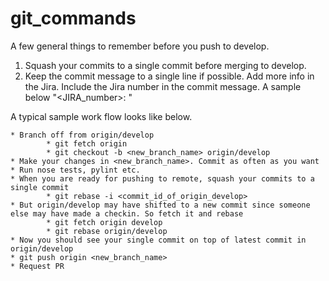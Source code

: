 # git_commands

A few general things to remember before you push to develop.
1.	Squash your commits to a single commit before merging to develop.
2.	Keep the commit message to a single line if possible. Add more info in the Jira. Include the Jira number in the commit message. A sample below
      "<JIRA_number>: <message>"

A typical sample work flow looks like below.

	* Branch off from origin/develop
    		* git fetch origin
    		* git checkout -b <new_branch_name> origin/develop
	* Make your changes in <new_branch_name>. Commit as often as you want
	* Run nose tests, pylint etc.
	* When you are ready for pushing to remote, squash your commits to a single commit
    		* git rebase -i <commit_id_of_origin_develop>
	* But origin/develop may have shifted to a new commit since someone else may have made a checkin. So fetch it and rebase
    		* git fetch origin develop
    		* git rebase origin/develop
	* Now you should see your single commit on top of latest commit in origin/develop
	* git push origin <new_branch_name>
	* Request PR
